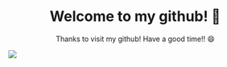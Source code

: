 <h1 align='center'> Welcome to my github! 👋 </h1>
<p align='center'>
Thanks to visit my github! Have a good time!! 😄
</p>


<!--
**Kim-SeongSu/Kim-SeongSu** is a ✨ _special_ ✨ repository because its `README.md` (this file) appears on your GitHub profile.

Here are some ideas to get you started:

- 🔭 I’m currently working on ...
- 🌱 I’m currently learning ...
- 👯 I’m looking to collaborate on ...
- 🤔 I’m looking for help with ...
- 💬 Ask me about ...
- 📫 How to reach me: ...
-  Pronouns: ...
- ⚡ Fun fact: ...
-->




<a href="mailto:kimss024@naver.com" target="_blank">
  <img src="https://img.shields.io/badge/Naver-02eb69?style=?style=for-the-badge&logo=appveyor&logo=Naver&logoColor=03C75A"/>
</a>
